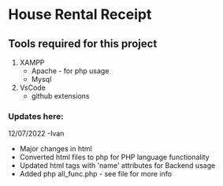 
# House Rental Receipt

## Tools required for this project
1. XAMPP
    * Apache - for php usage
    * Mysql
2. VsCode
    * github extensions

### Updates here:

12/07/2022 -Ivan
* Major changes in html 
* Converted html files to php for PHP language functionality
* Updated html tags with 'name' attributes for Backend usage 
* Added php all_func.php        - see file for more info

